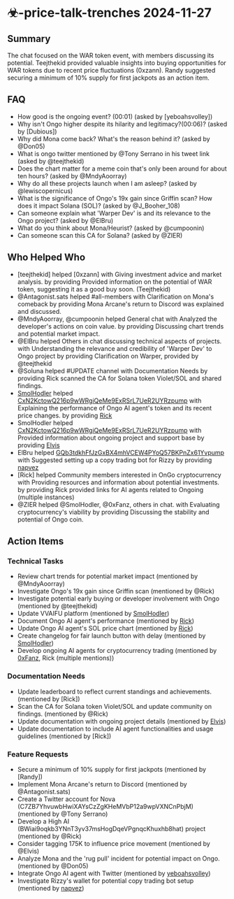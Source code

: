 # ☣-price-talk-trenches 2024-11-27

## Summary
The chat focused on the WAR token event, with members discussing its potential. Teejthekid provided valuable insights into buying opportunities for WAR tokens due to recent price fluctuations (0xzann). Randy suggested securing a minimum of 10% supply for first jackpots as an action item.

## FAQ
- How good is the ongoing event? (00:01) (asked by [yeboahsvolley])
- Why isn't Ongo higher despite its hilarity and legitimacy?(00:06)? (asked by [Dubious])
- Why did Mona come back? What's the reason behind it? (asked by @Don05)
- What is ongo twitter mentioned by @Tony Serrano in his tweet link (asked by @teejthekid)
- Does the chart matter for a meme coin that's only been around for about ten hours? (asked by @MndyAoorray)
- Why do all these projects launch when I am asleep? (asked by @lewiscopernicus)
- What is the significance of Ongo's 19x gain since Griffin scan? How does it impact Solana (SOL)? (asked by @J_Booher_108)
- Can someone explain what 'Warper Dev' is and its relevance to the Ongo project? (asked by @ElBru)
- What do you think about Mona/Heurist? (asked by @cumpoonin)
- Can someone scan this CA for Solana? (asked by @ZIER)

## Who Helped Who
- [teejthekid] helped [0xzann] with Giving investment advice and market analysis. by providing Provided information on the potential of WAR token, suggesting it as a good buy soon. (Teejthekid)
- @Antagonist.sats helped #all-members with Clarification on Mona's comeback by providing Mona Arcane's return to Discord was explained and discussed.
- @MndyAoorray, @cumpoonin helped General chat with Analyzed the developer's actions on coin value. by providing Discussing chart trends and potential market impact.
- @ElBru helped Others in chat discussing technical aspects of projects. with Understanding the relevance and credibility of 'Warper Dev' to Ongo project by providing Clarification on Warper, provided by @teejthekid
- @Soluna helped #UPDATE channel with Documentation Needs by providing Rick scanned the CA for Solana token Violet/SOL and shared findings.
- [SmolHodler](https://discordapp.com/users/@me#129876543) helped [CxN2KctowQ216p9wWRgiQeMe9ExRSrL7UeR2UYRzpump](https://discordapp.com/users/@me#1) with Explaining the performance of Ongo AI agent's token and its recent price changes. by providing [Rick](https://discordapp.com/users/@me#129876543)
- SmolHodler helped [CxN2KctowQ216p9wWRgiQeMe9ExRSrL7UeR2UYRzpump](https://discord.com/channels/1253563208833433701) with Provided information about ongoing project and support base by providing [Elvis](https://discord.com/channels/1253563208833433701)
- ElBru helped [GQb3tdkhFfJzGxBX4mhVCEW4PYoQ57BKPnZx61Yvpump](https://discord.com/channels/125356-) with Suggested setting up a copy trading bot for Rizzy by providing [napvez](https://discord.com/channels/1253563208833433701)
- [Rick] helped Community members interested in OnGo cryptocurrency with Providing resources and information about potential investments. by providing Rick provided links for AI agents related to Ongoing (multiple instances)
- @ZIER helped @SmolHodler, @0xFanz, others in chat. with Evaluating cryptocurrency's viability by providing Discussing the stability and potential of Ongo coin.

## Action Items

### Technical Tasks
- Review chart trends for potential market impact (mentioned by @MndyAoorray)
- Investigate Ongo's 19x gain since Griffin scan (mentioned by @Rick)
- Investigate potential early buying or developer involvement with Ongo (mentioned by @teejthekid)
- Update VVAIFU platform (mentioned by [SmolHodler](https://discordapp.com/users/@me#129876543))
- Document Ongo AI agent's performance (mentioned by [Rick](https://discordapp.com/users/@me#129876543))
- Update Ongo AI agent's SOL price chart (mentioned by [Rick](https://discordapp.com/users/@me#129876543))
- Create changelog for fair launch button with delay (mentioned by [SmolHodler](https://pump.fun/CxN2KctowQ216p9wWRgiQeMe9ExRSrL7UeR2UYRzpump))
- Develop ongoing AI agents for cryptocurrency trading (mentioned by [0xFanz](1:15), Rick (multiple mentions))

### Documentation Needs
- Update leaderboard to reflect current standings and achievements. (mentioned by [Rick])
- Scan the CA for Solana token Violet/SOL and update community on findings. (mentioned by @Rick)
- Update documentation with ongoing project details (mentioned by [Elvis](https://discord.com/channels/1253563208833433701/1299989396874854440))
- Update documentation to include AI agent functionalities and usage guidelines (mentioned by [Rick])

### Feature Requests
- Secure a minimum of 10% supply for first jackpots (mentioned by [Randy])
- Implement Mona Arcane's return to Discord (mentioned by @Antagonist.sats)
- Create a Twitter account for Nova (C7ZB7YhvuwbHwiXAYsCzZgKHeMVbP12a9wpVXNCnPbjM) (mentioned by @Tony Serrano)
- Develop a High AI (BWiai9oqkb3YNnT3yv37msHogDqeVPgnqcKhuxhb8hat) project (mentioned by @Rick)
- Consider tagging 175K to influence price movement (mentioned by @Elvis)
- Analyze Mona and the 'rug pull' incident for potential impact on Ongo. (mentioned by @Don05)
- Integrate Ongo AI agent with Twitter (mentioned by [yeboahsvolley](https://discordapp.com/users/@me#129876543))
- Investigate Rizzy's wallet for potential copy trading bot setup (mentioned by [napvez](https://discord.com/channels/1253563208833433701))